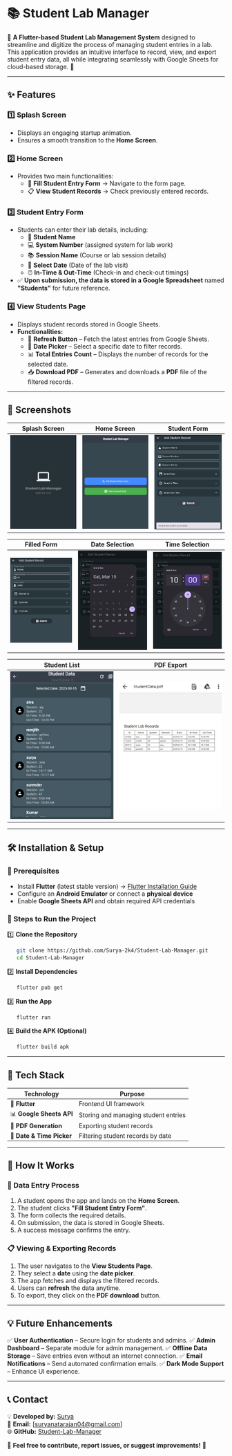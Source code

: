 # **📚 Student Lab Manager**

🔬 **A Flutter-based Student Lab Management System** designed to streamline and digitize the process of managing student entries in a lab. This application provides an intuitive interface to record, view, and export student entry data, all while integrating seamlessly with Google Sheets for cloud-based storage. 🚀

---

## **✨ Features**

### **1️⃣ Splash Screen**
- Displays an engaging startup animation.
- Ensures a smooth transition to the **Home Screen**.

### **2️⃣ Home Screen**
- Provides two main functionalities:
  - 📝 **Fill Student Entry Form** → Navigate to the form page.
  - 📋 **View Student Records** → Check previously entered records.

### **3️⃣ Student Entry Form**
- Students can enter their lab details, including:
  - 👤 **Student Name**  
  - 💻 **System Number** (assigned system for lab work)  
  - 📚 **Session Name** (Course or lab session details)  
  - 📅 **Select Date** (Date of the lab visit)  
  - ⏰ **In-Time & Out-Time** (Check-in and check-out timings)  
- ✅ **Upon submission, the data is stored in a Google Spreadsheet** named **"Students"** for future reference.

### **4️⃣ View Students Page**
- Displays student records stored in Google Sheets.
- **Functionalities:**
  - 🔄 **Refresh Button** – Fetch the latest entries from Google Sheets.
  - 📅 **Date Picker** – Select a specific date to filter records.
  - 📊 **Total Entries Count** – Displays the number of records for the selected date.
  - 📥 **Download PDF** – Generates and downloads a **PDF** file of the filtered records.

---

## **📸 Screenshots**

| Splash Screen | Home Screen | Student Form |
|--------------|------------|-------------|
| <img src="lib/images/splash.png" width="300"> | <img src="lib/images/home.png" width="300"> | <img src="lib/images/form.png" width="300"> |

| Filled Form | Date Selection | Time Selection |
|--------------|--------------|--------------|
| <img src="lib/images/filled.png" width="300"> | <img src="lib/images/date-selection.png" width="300"> | <img src="lib/images/time-selection.png" width="300"> |

| Student List | PDF Export |
|--------------|------------|
| <img src="lib/images/studList.png" width="300"> | <img src="lib/images/pdf.png" width="300"> |

---

## **🛠️ Installation & Setup**

### **🔹 Prerequisites**
- Install **Flutter** (latest stable version) → [Flutter Installation Guide](https://flutter.dev/docs/get-started/install)
- Configure an **Android Emulator** or connect a **physical device**
- Enable **Google Sheets API** and obtain required API credentials

### **🔹 Steps to Run the Project**

1️⃣ **Clone the Repository**
```sh
   git clone https://github.com/Surya-2k4/Student-Lab-Manager.git
   cd Student-Lab-Manager
```

2️⃣ **Install Dependencies**
```sh
   flutter pub get
```

3️⃣ **Run the App**
```sh
   flutter run
```

4️⃣ **Build the APK (Optional)**
```sh
   flutter build apk
```

---

## **📂 Tech Stack**

| Technology | Purpose |
|------------|---------|
| 📱 **Flutter** | Frontend UI framework |
| 📊 **Google Sheets API** | Storing and managing student entries |
| 📄 **PDF Generation** | Exporting student records |
| 📆 **Date & Time Picker** | Filtering student records by date |

---

## **🚀 How It Works**

### **📝 Data Entry Process**
1. A student opens the app and lands on the **Home Screen**.
2. The student clicks **"Fill Student Entry Form"**.
3. The form collects the required details.
4. On submission, the data is stored in Google Sheets.
5. A success message confirms the entry.

### **📋 Viewing & Exporting Records**
1. The user navigates to the **View Students Page**.
2. They select a **date** using the **date picker**.
3. The app fetches and displays the filtered records.
4. Users can **refresh** the data anytime.
5. To export, they click on the **PDF download** button.

---

## **💡 Future Enhancements**

✅ **User Authentication** – Secure login for students and admins.
✅ **Admin Dashboard** – Separate module for admin management.
✅ **Offline Data Storage** – Save entries even without an internet connection.
✅ **Email Notifications** – Send automated confirmation emails.
✅ **Dark Mode Support** – Enhance UI experience.

---

## **📞 Contact**

💡 **Developed by:** [Surya](https://github.com/Surya-2k4)  
📧 **Email:** [suryanatarajan04@gmail.com]  
🌐 **GitHub:** [Student-Lab-Manager](https://github.com/Surya-2k4/Student-Lab-Manager)  

🚀 **Feel free to contribute, report issues, or suggest improvements!** 🎉

